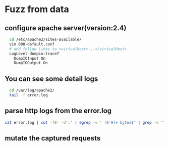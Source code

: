 # Fuzz from data
## configure apache server(version:2.4)
```bash
  cd /etc/apache2/sites-available/
  vim 000-default.conf
  # add follow lines to <virtualHost>...</virtualHost>
  LogLevel dumpio:trace7
	DumpIOInput On
	DumpIOOutput On
```

## You can see some detail logs
```bash
  cd /var/log/apache2/
  tail -f error.log
```

## parse http logs from the error.log
```bash
cat error.log | cut -f8- -d':' | egrep -v ' [0-9]+ bytes$' | grep -v '^$' | cut -c2- | sed 's/\\r\\n//'
```

## mutate the captured requests
